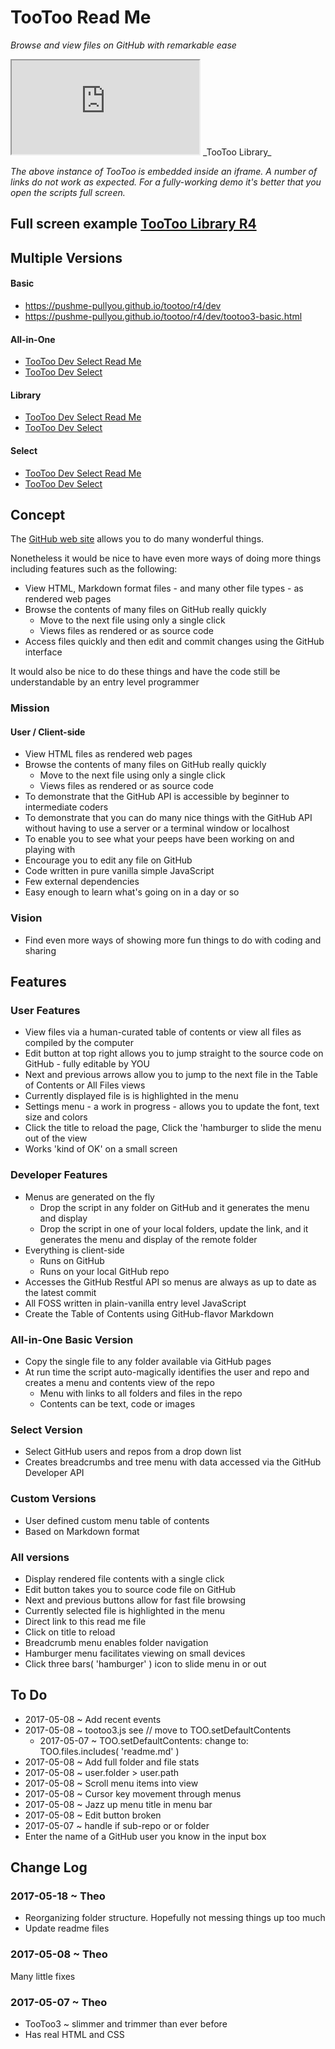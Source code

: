 <span style=display:none; >[You are now in GitHub source code view - click this link to view this read me file as a web page]( https://pushme-pullyou.github.io/tootoo/ "View file as a web page." ) </span>


TooToo Read Me
===
_Browse and view files on GitHub with remarkable ease_

<iframe id=ifr src=https://pushme-pullyou.github.io/tootoo/r4/library/tootoo4-library.html ></iframe>
_TooToo Library_

_The above instance of TooToo is embedded inside an iframe. A number of links do not work as expected.
For a fully-working demo it's better that you open the scripts full screen._

## Full screen example [TooToo Library R4]( https://pushme-pullyou.github.io/tootoo/r4/library/tootoo4-library.html )


## Multiple Versions

#### Basic

* https://pushme-pullyou.github.io/tootoo/r4/dev
* https://pushme-pullyou.github.io/tootoo/r4/dev/tootoo3-basic.html

#### All-in-One

* [TooToo Dev Select Read Me ]( https://pushme-pullyou.github.io/tootoo/r4/all-in-one/ )
* [TooToo Dev Select]( https://pushme-pullyou.github.io/tootoo/r4/all-in-one/tootoo4-all-in-one.html  )


#### Library

* [TooToo Dev Select Read Me ]( https://pushme-pullyou.github.io/tootoo/r4/library/ )
* [TooToo Dev Select]( https://pushme-pullyou.github.io/tootoo/r4/library/tootoo4-library.html  )


#### Select

* [TooToo Dev Select Read Me ]( https://pushme-pullyou.github.io/tootoo/r4/skim/ )
* [TooToo Dev Select]( https://pushme-pullyou.github.io/tootoo/r4/skim/tootoo4-skim.html )




## Concept

The [GitHub web site]( https://github.com ) allows you to do many wonderful things.

Nonetheless it would be nice to have even more ways of doing more things including features such as the following:

* View HTML, Markdown format files - and many other file types - as rendered web pages
* Browse the contents of many files on GitHub really quickly
	* Move to the next file using only a single click
	* Views files as rendered or as source code
* Access files quickly and then edit and commit changes using the GitHub interface

It would also be nice to do these things and have the code still be understandable by an entry level programmer


### Mission

#### User / Client-side




* View HTML files as rendered web pages
* Browse the contents of many files on GitHub really quickly
	* Move to the next file using only a single click
	* Views files as rendered or as source code
* To demonstrate that the GitHub API is accessible by beginner to intermediate coders
* To demonstrate that you can do many nice things with the GitHub API without having to use a server or a terminal window or localhost
* To enable you to see what your peeps have been working on and playing with
* Encourage you to edit any file on GitHub
* Code written in pure vanilla simple JavaScript
* Few external dependencies
* Easy enough to learn what's going on in a day or so


### Vision

* Find even more ways of showing more fun things to do with coding and sharing


## Features


### User Features
* View files via a human-curated table of contents or view all files as compiled by the computer
* Edit button at top right allows you to jump straight to the source code on GitHub - fully editable by YOU
* Next and previous arrows allow you to jump to the next file in the Table of Contents or All Files views
* Currently displayed file is is highlighted in the menu
* Settings menu - a work in progress - allows you to update the font, text size and colors
* Click the title to reload the page, Click the 'hamburger to slide the menu out of the view
* Works 'kind of OK' on a small screen


### Developer Features

* Menus are generated on the fly
	* Drop the script in any folder on GitHub and it generates the menu and display
	* Drop the script in one of your local folders, update the link, and it generates the menu and display of the remote folder
* Everything is client-side
    * Runs on GitHub
    * Runs on your local GitHub repo
* Accesses the GitHub Restful API so menus are always as up to date as the latest commit
* All FOSS written in plain-vanilla entry level JavaScript
* Create the Table of Contents using GitHub-flavor Markdown

### All-in-One Basic Version

* Copy the single file to any folder available via GitHub pages
* At run time the script auto-magically identifies the user and repo and creates a menu and contents view of the repo
	* Menu with links to all folders and files in the repo
	* Contents can be text, code or images

### Select Version
* Select GitHub users and repos from a drop down list
* Creates breadcrumbs and tree menu with data accessed via the GitHub Developer API

### Custom Versions

* User defined custom menu table of contents
* Based on Markdown format



### All versions

* Display rendered file contents with a single click
* Edit button takes you to source code file on GitHub
* Next and previous buttons allow for fast file browsing
* Currently selected file is highlighted in the menu
* Direct link to this read me file
* Click on title to reload
* Breadcrumb menu enables folder navigation
* Hamburger menu facilitates viewing on small devices
* Click three bars( 'hamburger' ) icon to slide menu in or out


## To Do

* 2017-05-08 ~ Add recent events
* 2017-05-08 ~ tootoo3.js see // move to TOO.setDefaultContents
	* 2017-05-07 ~ TOO.setDefaultContents: change to: TOO.files.includes( 'readme.md' )
* 2017-05-08 ~ Add full folder and file stats
* 2017-05-08 ~ user.folder > user.path
* 2017-05-08 ~ Scroll menu items into view
* 2017-05-08 ~ Cursor key movement through menus
* 2017-05-08 ~ Jazz up menu title in menu bar
* 2017-05-08 ~ Edit button broken
* 2017-05-07 ~ handle if sub-repo or or folder
* Enter the name of a GitHub user you know in the input box

## Change Log


### 2017-05-18 ~ Theo

* Reorganizing folder structure. Hopefully not messing things up too much
* Update readme files


### 2017-05-08 ~ Theo

Many little fixes



### 2017-05-07 ~ Theo

* TooToo3 ~ slimmer and trimmer than ever before
* Has real HTML and CSS

